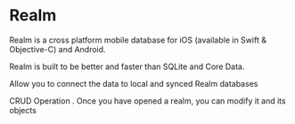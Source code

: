 # Realm 
Realm is a cross platform mobile database for iOS (available in Swift & Objective-C) and Android. 

Realm is built to be better and faster than SQLite and Core Data.

Allow you to connect the data to local and synced Realm databases


CRUD Operation . 
Once you have opened a realm, you can modify it and its objects
